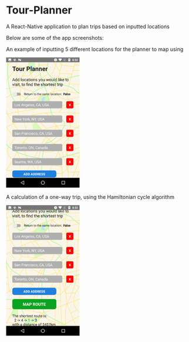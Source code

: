 # Tour-Planner
A React-Native application to plan trips based on inputted locations

Below are some of the app screenshots:

An example of inputting 5 different locations for the planner to map using

<img alt="Input" width="200" src="img/input-locations.png">

A calculation of a one-way trip, using the Hamiltonian cycle algorithm

<img alt="Input" width="200" src="img/one-way-trip-calc.png">